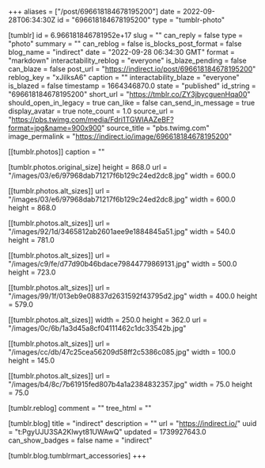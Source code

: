 +++
aliases = ["/post/696618184678195200"]
date = 2022-09-28T06:34:30Z
id = "696618184678195200"
type = "tumblr-photo"

[tumblr]
id = 6.966181846781952e+17
slug = ""
can_reply = false
type = "photo"
summary = ""
can_reblog = false
is_blocks_post_format = false
blog_name = "indirect"
date = "2022-09-28 06:34:30 GMT"
format = "markdown"
interactability_reblog = "everyone"
is_blaze_pending = false
can_blaze = false
post_url = "https://indirect.io/post/696618184678195200"
reblog_key = "xJilksA6"
caption = ""
interactability_blaze = "everyone"
is_blazed = false
timestamp = 1664346870.0
state = "published"
id_string = "696618184678195200"
short_url = "https://tmblr.co/ZY3jbycguenHqa00"
should_open_in_legacy = true
can_like = false
can_send_in_message = true
display_avatar = true
note_count = 1.0
source_url = "https://pbs.twimg.com/media/Fdri1TGWIAAZeBF?format=jpg&name=900x900"
source_title = "pbs.twimg.com"
image_permalink = "https://indirect.io/image/696618184678195200"

[[tumblr.photos]]
caption = ""

[tumblr.photos.original_size]
height = 868.0
url = "/images/03/e6/97968dab71217f6b129c24ed2dc8.jpg"
width = 600.0

[[tumblr.photos.alt_sizes]]
url = "/images/03/e6/97968dab71217f6b129c24ed2dc8.jpg"
width = 600.0
height = 868.0

[[tumblr.photos.alt_sizes]]
url = "/images/92/1d/3465812ab2601aee9e1884845a51.jpg"
width = 540.0
height = 781.0

[[tumblr.photos.alt_sizes]]
url = "/images/c9/fe/d77d90b46bdace79844779869131.jpg"
width = 500.0
height = 723.0

[[tumblr.photos.alt_sizes]]
url = "/images/99/1f/013eb9e08837d2631592f43795d2.jpg"
width = 400.0
height = 579.0

[[tumblr.photos.alt_sizes]]
width = 250.0
height = 362.0
url = "/images/0c/6b/1a3d45a8cf04111462c1dc33542b.jpg"

[[tumblr.photos.alt_sizes]]
url = "/images/cc/db/47c25cea56209d58ff2c5386c085.jpg"
width = 100.0
height = 145.0

[[tumblr.photos.alt_sizes]]
url = "/images/b4/8c/7b61915fed807b4a1a2384832357.jpg"
width = 75.0
height = 75.0

[tumblr.reblog]
comment = ""
tree_html = ""

[tumblr.blog]
title = "indirect"
description = ""
url = "https://indirect.io/"
uuid = "t:PgyUJU3SA2Klwyt81UWAwQ"
updated = 1739927643.0
can_show_badges = false
name = "indirect"

[tumblr.blog.tumblrmart_accessories]
+++
